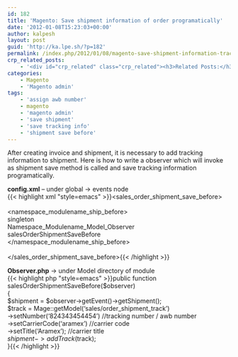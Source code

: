 ```yaml
---
id: 182
title: 'Magento: Save shipment information of order programatically'
date: '2012-01-08T15:23:03+00:00'
author: kalpesh
layout: post
guid: 'http://ka.lpe.sh/?p=182'
permalink: /index.php/2012/01/08/magento-save-shipment-information-tracking-number-carrier-code-programatically/
crp_related_posts:
    - '<div id="crp_related" class="crp_related"><h3>Related Posts:</h3><ul><li><a href="http://ka.lpe.sh/2012/01/17/magento-adding-column-to-sales_flat_order_item-sales_flat_invoice_item-and-sales_flat_shipment_item/"     class="crp_title">Magento: Adding column to sales_flat_order_item, sales_flat_invoice_item and sales_flat_shipment_item</a></li><li><a href="http://ka.lpe.sh/2011/12/31/magento-admin-forcing-invoice-and-ship-button-together/"     class="crp_title">Magento Admin &#8211; Forcing Invoice and Ship button together</a></li><li><a href="http://ka.lpe.sh/2012/02/12/magento-get-all-latest-tracking-number-of-any-shipment/"     class="crp_title">Magento: Get all/latest tracking number of any shipment</a></li><li><a href="http://ka.lpe.sh/2012/02/12/magentophp-convert-your-xml-object-to-array/"     class="crp_title">Magento/PHP: Convert your XML Object to Array</a></li><li><a href="http://ka.lpe.sh/2013/02/25/magento-design-patterns/"     class="crp_title">Magento: Design Patterns</a></li></ul></div>'
categories:
    - Magento
    - 'Magento admin'
tags:
    - 'assign awb number'
    - magento
    - 'magento admin'
    - 'save shipment'
    - 'save tracking info'
    - 'shipment save before'
---
```


After creating invoice and shipment, it is necessary to add tracking information to shipment. Here is how to write a observer which will invoke as shipment save method is called and save tracking information programatically.

**config.xml** – under global -> events node  
{{< highlight xml "style=emacs" >}}<sales_order_shipment_save_before>  
 <observers>  
 <namespace_modulename_ship_before>  
 <type>singleton</type>  
 <class>Namespace_Modulename_Model_Observer</class>  
 <method>salesOrderShipmentSaveBefore</method>  
 </namespace_modulename_ship_before>  
 </observers>  
 </sales_order_shipment_save_before>{{< /highlight >}}

**Observer.php** -> under Model directory of module  
{{< highlight php "style=emacs" >}}public function salesOrderShipmentSaveBefore($observer)  
 {  
 $shipment = $observer->getEvent()->getShipment();  
 $track = Mage::getModel(‘sales/order_shipment_track’)  
 ->setNumber(‘824343454454’) //tracking number / awb number  
 ->setCarrierCode(‘aramex’) //carrier code  
 ->setTitle(‘Aramex’); //carrier title  
 $shipment->addTrack($track);  
 }{{< /highlight >}}